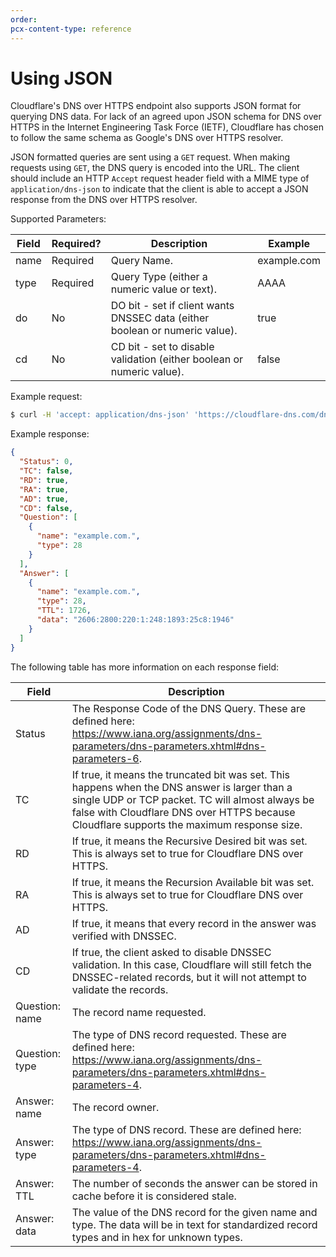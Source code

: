 ```yaml
---
order:
pcx-content-type: reference
---
```


# Using JSON

Cloudflare's DNS over HTTPS endpoint also supports JSON format for querying DNS data. For lack of an agreed upon JSON schema for DNS over HTTPS in the Internet Engineering Task Force (IETF), Cloudflare has chosen to follow the same schema as Google's DNS over HTTPS resolver.

JSON formatted queries are sent using a `GET` request. When making requests using `GET`, the DNS query is encoded into the URL. The client should include an HTTP `Accept` request header field with a MIME type of `application/dns-json` to indicate that the client is able to accept a JSON response from the DNS over HTTPS resolver.

Supported Parameters:

<TableWrap>

| Field | Required? | Description                                                                 | Example     |
| ----- | --------- | --------------------------------------------------------------------------- | ----------- |
| name  | Required  | Query Name.                                                                 | example.com |
| type  | Required  | Query Type (either a numeric value or text).                                | AAAA        |
| do    | No        | DO bit - set if client wants DNSSEC data (either boolean or numeric value). | true        |
| cd    | No        | CD bit - set to disable validation (either boolean or numeric value).       | false       |

</TableWrap>

Example request:

```sh
$ curl -H 'accept: application/dns-json' 'https://cloudflare-dns.com/dns-query?name=example.com&type=AAAA'
```

Example response:

```json
{
  "Status": 0,
  "TC": false,
  "RD": true,
  "RA": true,
  "AD": true,
  "CD": false,
  "Question": [
    {
      "name": "example.com.",
      "type": 28
    }
  ],
  "Answer": [
    {
      "name": "example.com.",
      "type": 28,
      "TTL": 1726,
      "data": "2606:2800:220:1:248:1893:25c8:1946"
    }
  ]
}
```

The following table has more information on each response field:

<TableWrap>

| Field          | Description                                                                                                                                                                                                                                   |
| -------------- | --------------------------------------------------------------------------------------------------------------------------------------------------------------------------------------------------------------------------------------------- |
| Status         | The Response Code of the DNS Query. These are defined here: https://www.iana.org/assignments/dns-parameters/dns-parameters.xhtml#dns-parameters-6.                                                                                            |
| TC             | If true, it means the truncated bit was set. This happens when the DNS answer is larger than a single UDP or TCP packet. TC will almost always be false with Cloudflare DNS over HTTPS because Cloudflare supports the maximum response size. |
| RD             | If true, it means the Recursive Desired bit was set. This is always set to true for Cloudflare DNS over HTTPS.                                                                                                                                |
| RA             | If true, it means the Recursion Available bit was set. This is always set to true for Cloudflare DNS over HTTPS.                                                                                                                              |
| AD             | If true, it means that every record in the answer was verified with DNSSEC.                                                                                                                                                                   |
| CD             | If true, the client asked to disable DNSSEC validation. In this case, Cloudflare will still fetch the DNSSEC-related records, but it will not attempt to validate the records.                                                                |
| Question: name | The record name requested.                                                                                                                                                                                                                    |
| Question: type | The type of DNS record requested. These are defined here: https://www.iana.org/assignments/dns-parameters/dns-parameters.xhtml#dns-parameters-4.                                                                                              |
| Answer: name   | The record owner.                                                                                                                                                                                                                             |
| Answer: type   | The type of DNS record. These are defined here: https://www.iana.org/assignments/dns-parameters/dns-parameters.xhtml#dns-parameters-4.                                                                                                        |
| Answer: TTL    | The number of seconds the answer can be stored in cache before it is considered stale.                                                                                                                                                        |
| Answer: data   | The value of the DNS record for the given name and type. The data will be in text for standardized record types and in hex for unknown types.                                                                                                 |

</TableWrap>
